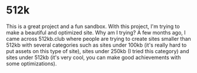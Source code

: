 # 512k
This is a great project and a fun sandbox. With this project, I'm trying to make a beautiful and optimized site. Why am I trying? A few months ago, I came across 512kb.club where people are trying to create sites smaller than 512kb with several categories such as sites under 100kb (it's really hard to put assets on this type of site), sites under 250kb (I tried this category) and sites under 512kb (it's very cool, you can make good achievements with some optimizations).



